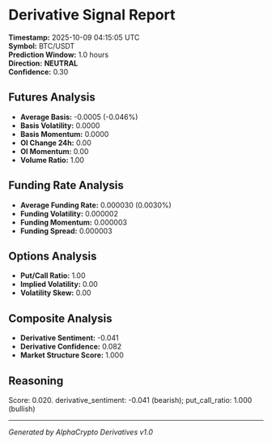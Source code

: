 # Derivative Signal Report

**Timestamp:** 2025-10-09 04:15:05 UTC  
**Symbol:** BTC/USDT  
**Prediction Window:** 1.0 hours  
**Direction:** **NEUTRAL**  
**Confidence:** 0.30

## Futures Analysis
- **Average Basis:** -0.0005 (-0.046%)
- **Basis Volatility:** 0.0000
- **Basis Momentum:** 0.0000
- **OI Change 24h:** 0.00
- **OI Momentum:** 0.00
- **Volume Ratio:** 1.00

## Funding Rate Analysis
- **Average Funding Rate:** 0.000030 (0.0030%)
- **Funding Volatility:** 0.000002
- **Funding Momentum:** 0.000003
- **Funding Spread:** 0.000003

## Options Analysis
- **Put/Call Ratio:** 1.00
- **Implied Volatility:** 0.00
- **Volatility Skew:** 0.00

## Composite Analysis
- **Derivative Sentiment:** -0.041
- **Derivative Confidence:** 0.082
- **Market Structure Score:** 1.000

## Reasoning
Score: 0.020. derivative_sentiment: -0.041 (bearish); put_call_ratio: 1.000 (bullish)

---
*Generated by AlphaCrypto Derivatives v1.0*
